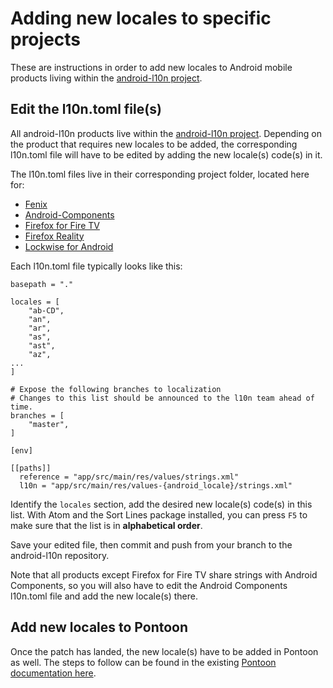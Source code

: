 # Adding new locales to specific projects

These are instructions in order to add new locales to Android mobile products living within the [android-l10n project](https://github.com/mozilla-l10n/android-l10n/).

## Edit the l10n.toml file(s)

All android-l10n products live within the [android-l10n project](https://github.com/mozilla-l10n/android-l10n/). Depending on the product that requires new locales to be added, the corresponding l10n.toml file will have to be edited by adding the new locale(s) code(s) in it.

The l10n.toml files live in their corresponding project folder, located here for:
* [Fenix](https://github.com/mozilla-l10n/android-l10n/blob/master/mozilla-mobile/fenix/l10n.toml)
* [Android-Components](https://github.com/mozilla-l10n/android-l10n/blob/master/mozilla-mobile/android-components/l10n.toml)
* [Firefox for Fire TV](https://github.com/mozilla-l10n/android-l10n/blob/master/mozilla-mobile/firefox-tv/l10n.toml)
* [Firefox Reality](https://github.com/mozilla-l10n/android-l10n/blob/master/MozillaReality/FirefoxReality/l10n.toml)
* [Lockwise for Android](https://github.com/mozilla-l10n/android-l10n/blob/master/mozilla-lockwise/lockwise-android/l10n.toml)

Each l10n.toml file typically looks like this:

```
basepath = "."

locales = [
    "ab-CD",
    "an",
    "ar",
    "as",
    "ast",
    "az",
...
]

# Expose the following branches to localization
# Changes to this list should be announced to the l10n team ahead of time.
branches = [
    "master",
]

[env]

[[paths]]
  reference = "app/src/main/res/values/strings.xml"
  l10n = "app/src/main/res/values-{android_locale}/strings.xml"
```

Identify the `locales` section, add the desired new locale(s) code(s) in this  list. With Atom and the Sort Lines package installed, you can press `F5` to make sure that the list is in **alphabetical order**.

Save your edited file, then commit and push from your branch to the android-l10n repository.

Note that all products except Firefox for Fire TV share strings with Android Components, so you will also have to edit the Android Components l10n.toml file and add the new locale(s) there.

## Add new locales to Pontoon

Once the patch has landed, the new locale(s) have to be added in Pontoon as well. The steps to follow can be found in the existing [Pontoon documentation here](tools/pontoon/adding_new_locale.md).
